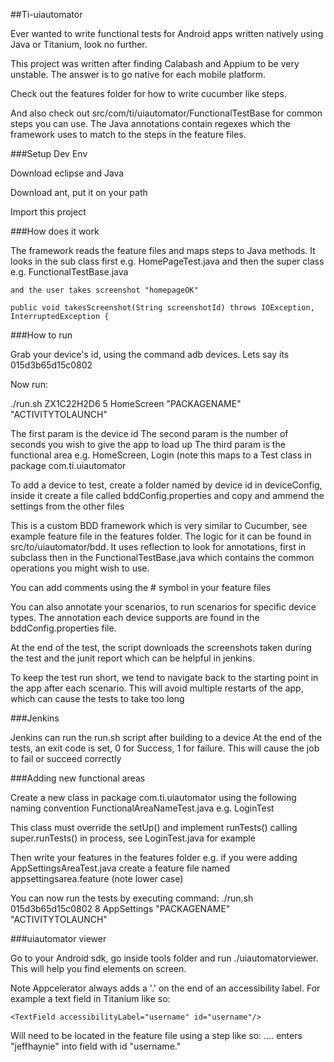 ##Ti-uiautomator

Ever wanted to write functional tests for Android apps written natively using Java or Titanium, look no further.

This project was written after finding Calabash and Appium to be very unstable. The answer is to go native for each mobile platform.

Check out the features folder for how to write cucumber like steps.

And also check out src/com/ti/uiautomator/FunctionalTestBase for common steps you can use. The Java annotations contain regexes which the framework uses to match to the steps in the feature files.

###Setup Dev Env

Download eclipse and Java

Download ant, put it on your path

Import this project

###How does it work

The framework reads the feature files and maps steps to Java methods. It looks in the sub class first e.g. HomePageTest.java and then the super class e.g. FunctionalTestBase.java

```
and the user takes screenshot "homepageOK"
```


```
public void takesScreenshot(String screenshotId) throws IOException, InterruptedException {
```



###How to run

Grab your device's id, using the command adb devices. Lets say its 015d3b65d15c0802

Now run:

./run.sh ZX1C22H2D6 5 HomeScreen "PACKAGENAME" "ACTIVITYTOLAUNCH"

The first param is the device id
The second param is the number of seconds you wish to give the app to load up
The third param is the functional area e.g. HomeScreen, Login (note this maps to a Test class in package com.ti.uiautomator

To add a device to test, create a folder named by device id in deviceConfig, inside it create a file called bddConfig.properties and copy and ammend the settings from the other files

This is a custom BDD framework which is very similar to Cucumber, see example feature file in the features folder. The logic for it can be found in src/to/uiautomator/bdd. It uses reflection to look for annotations, first in subclass then in the FunctionalTestBase.java which contains the common operations you might wish to use.

You can add comments using the # symbol in your feature files

You can also annotate your scenarios, to run scenarios for specific device types. The annotation each device supports are found in the bddConfig.properties file.

At the end of the test, the script downloads the screenshots taken during the test and the junit report which can be helpful in jenkins.

To keep the test run short, we tend to navigate back to the starting point in the app after each scenario. This will avoid multiple restarts of the app, which can cause the tests to take too long

###Jenkins

Jenkins can run the run.sh script after building to a device
At the end of the tests, an exit code is set, 0 for Success, 1 for failure. This will cause the job to fail or succeed correctly

###Adding new functional areas

Create a new class in package com.ti.uiautomator using the following naming convention FunctionalAreaNameTest.java e.g. LoginTest

This class must override the setUp() and implement runTests() calling super.runTests() in process, see LoginTest.java for example

Then write your features in the features folder e.g. if you were adding AppSettingsAreaTest.java create a feature file named appsettingsarea.feature (note lower case)

You can now run the tests by executing command: ./run.sh 015d3b65d15c0802 8 AppSettings "PACKAGENAME" "ACTIVITYTOLAUNCH"

###uiautomator viewer

Go to your Android sdk, go inside tools folder and run ./uiautomatorviewer. This will help you find elements on screen.

Note Appcelerator always adds a '.' on the end of an accessibility label. For example a text field in Titanium like so:

```
<TextField accessibilityLabel="username" id="username"/>
```

Will need to be located in the feature file using a step like so: .... enters "jeffhaynie" into field with id "username."
